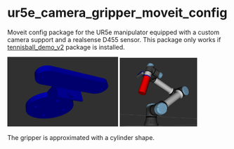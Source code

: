 # ur5e_camera_gripper_moveit_config
Moveit  config package for the UR5e manipulator equipped with a custom camera support and a realsense D455 sensor. This package only works if [tennisball_demo_v2](https://github.com/giacomotomasi/tennisball_demo_v2.git) package is installed.

<img src="https://github.com/giacomotomasi/ur5e_camera_gripper_moveit_config/blob/main/img/support.png" width="50%" height="50%"> <img src="https://github.com/giacomotomasi/ur5e_camera_gripper_moveit_config/blob/main/img/robot.png" width="35%" height="35%"> 

The gripper is approximated with a cylinder shape.
